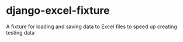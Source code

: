 # django-excel-fixture
A fixture for loading and saving data to Excel files to speed up creating testing data
